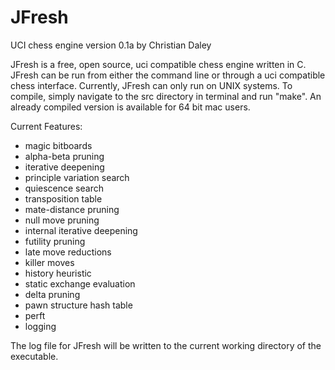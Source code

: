 JFresh
======

UCI chess engine
version 0.1a by Christian Daley

JFresh is a free, open source, uci compatible chess engine written in C. JFresh can be run from either the command 
line or through a uci compatible chess interface. Currently, JFresh can only run on UNIX systems. To compile, simply
navigate to the src directory in terminal and run "make". An already compiled version is available for 64 bit mac
users.

Current Features:
* magic bitboards
* alpha-beta pruning
* iterative deepening
* principle variation search
* quiescence search
* transposition table
* mate-distance pruning
* null move pruning
* internal iterative deepening
* futility pruning
* late move reductions
* killer moves
* history heuristic
* static exchange evaluation
* delta pruning
* pawn structure hash table
* perft
* logging

The log file for JFresh will be written to the current working directory of the executable.
